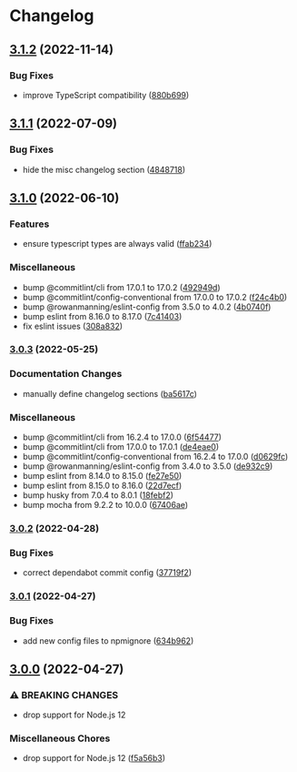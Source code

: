 # Changelog

## [3.1.2](https://github.com/rowanmanning/not-found/compare/v3.1.1...v3.1.2) (2022-11-14)


### Bug Fixes

* improve TypeScript compatibility ([880b699](https://github.com/rowanmanning/not-found/commit/880b69955a7c93043c360355b9a23b7a5f1eee44))

## [3.1.1](https://github.com/rowanmanning/not-found/compare/v3.1.0...v3.1.1) (2022-07-09)


### Bug Fixes

* hide the misc changelog section ([4848718](https://github.com/rowanmanning/not-found/commit/4848718950228b4cc9e3aa20a4db74817d26360b))

## [3.1.0](https://github.com/rowanmanning/not-found/compare/v3.0.3...v3.1.0) (2022-06-10)


### Features

* ensure typescript types are always valid ([ffab234](https://github.com/rowanmanning/not-found/commit/ffab23479ddf494365b331dba42b110557f4df15))


### Miscellaneous

* bump @commitlint/cli from 17.0.1 to 17.0.2 ([492949d](https://github.com/rowanmanning/not-found/commit/492949db7de92c381752647e96d9974c266875ed))
* bump @commitlint/config-conventional from 17.0.0 to 17.0.2 ([f24c4b0](https://github.com/rowanmanning/not-found/commit/f24c4b0759c3f025fb90ed2357d8bbd047ba301a))
* bump @rowanmanning/eslint-config from 3.5.0 to 4.0.2 ([4b0740f](https://github.com/rowanmanning/not-found/commit/4b0740f136e5ccc51836ba84e3f7571892bbd176))
* bump eslint from 8.16.0 to 8.17.0 ([7c41403](https://github.com/rowanmanning/not-found/commit/7c41403168682fcade49909f8a2f5733a20c2701))
* fix eslint issues ([308a832](https://github.com/rowanmanning/not-found/commit/308a832e499ea3b0568051f08f6bfc198f9921bd))

### [3.0.3](https://github.com/rowanmanning/not-found/compare/v3.0.2...v3.0.3) (2022-05-25)


### Documentation Changes

* manually define changelog sections ([ba5617c](https://github.com/rowanmanning/not-found/commit/ba5617c8e547e7dc903611fd9197cc4cc157cf80))


### Miscellaneous

* bump @commitlint/cli from 16.2.4 to 17.0.0 ([6f54477](https://github.com/rowanmanning/not-found/commit/6f544774750b383ad6ce2286b66ee6b0f651b20f))
* bump @commitlint/cli from 17.0.0 to 17.0.1 ([de4eae0](https://github.com/rowanmanning/not-found/commit/de4eae0a5b318ad94f0cd7114e6ea13920ec0628))
* bump @commitlint/config-conventional from 16.2.4 to 17.0.0 ([d0629fc](https://github.com/rowanmanning/not-found/commit/d0629fcb487eacf4bb2a89fe7598eda35725b948))
* bump @rowanmanning/eslint-config from 3.4.0 to 3.5.0 ([de932c9](https://github.com/rowanmanning/not-found/commit/de932c912e33a58f4e86f909f84398fee17f99fe))
* bump eslint from 8.14.0 to 8.15.0 ([fe27e50](https://github.com/rowanmanning/not-found/commit/fe27e505d5c48deff236b5df6556931cc6a9cf4f))
* bump eslint from 8.15.0 to 8.16.0 ([22d7ecf](https://github.com/rowanmanning/not-found/commit/22d7ecf5c8231d417c372ba95545a6f67915045f))
* bump husky from 7.0.4 to 8.0.1 ([18febf2](https://github.com/rowanmanning/not-found/commit/18febf244741653255d0ce7696f7383ffa056934))
* bump mocha from 9.2.2 to 10.0.0 ([67406ae](https://github.com/rowanmanning/not-found/commit/67406ae69faa27a9f777c17f70307aa79dc84923))

### [3.0.2](https://github.com/rowanmanning/not-found/compare/v3.0.1...v3.0.2) (2022-04-28)


### Bug Fixes

* correct dependabot commit config ([37719f2](https://github.com/rowanmanning/not-found/commit/37719f22acc0bb67745ef3e845fb99ee159e36be))

### [3.0.1](https://github.com/rowanmanning/not-found/compare/v3.0.0...v3.0.1) (2022-04-27)


### Bug Fixes

* add new config files to npmignore ([634b962](https://github.com/rowanmanning/not-found/commit/634b96254de87cb649d94981cffcc80314703da7))

## [3.0.0](https://github.com/rowanmanning/not-found/compare/v2.1.0...v3.0.0) (2022-04-27)


### ⚠ BREAKING CHANGES

* drop support for Node.js 12

### Miscellaneous Chores

* drop support for Node.js 12 ([f5a56b3](https://github.com/rowanmanning/not-found/commit/f5a56b3b98a17201e3420ae055c9c363d379fd0b))
